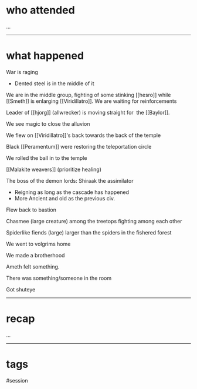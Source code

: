 # who attended

...

---
# what happened

War is raging
- Dented steel is in the middle of it

We are in the middle group, fighting of some stinking [[hesro]] while [[Smeth]] is enlarging [[Viridillatro]]. We are waiting for reinforcements

Leader of [[hjorg]] (allwrecker) is moving straight for  the [[Baylor]].

We see magic to close the alluvion

We flew on [[Viridillatro]]'s back towards the back of the temple

Black [[Peramentum]] were restoring the teleportation circle

We rolled the ball in to the temple

[[Malakite weavers]] (prioritize healing)

The boss of the demon lords: Shiraak the assimilator

- Reigning as long as the cascade has happened
- More Ancient and old as the previous civ.

Flew back to bastion

Chasmee (large creature) among the treetops fighting among each other

Spiderlike fiends (large) larger than the spiders in the fishered forest

We went to volgrims home

We made a brotherhood

Ameth felt something.

There was something/someone in the room

Got shuteye

---
# recap

...

---
# tags

#session